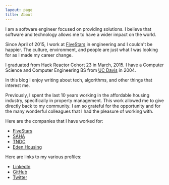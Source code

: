 ```yaml
---
layout: page
title: About
---
```


I am a software engineer focused on providing solutions.  I believe that software and technology allows me to have a wider impact on the world.

Since April of 2015, I work at [FiveStars](http://www.fivestars.com) in engineering and I couldn't be happier.  The culture, environment, and people are just what I was looking for as I made my career change.  

I graduated from Hack Reactor Cohort 23 in March, 2015.  I have a Computer Science and Computer Engineering BS from [UC Davis](http://ucdavis.edu) in 2004.

In this blog I enjoy writing about tech, algorithms, and other things that interest me. 

Previously, I spent the last 10 years working in the affordable housing industry, specifically in property management.  This work allowed me to give directly back to my community.  I am so grateful for the opportunity and for the many wonderful colleagues that I had the pleasure of working with.

Here are the companies that I have worked for:

* [FiveStars](http://www.fivestars.com)
* [SAHA](http://www.sahahomes.org)
* [TNDC](http://www.tndc.org)
* [Eden Housing](http://www.edenhousing.org)

Here are links to my various profiles:

* [LinkedIn](https://www.linkedin.com/in/zacharylopez)
* [GitHub](https://github.com/zdlopez)
* [Twitter](https://twitter.com/zdlopez)
